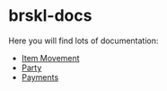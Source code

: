 # brskl-docs

Here you will find lots of documentation:

- [Item Movement](item_movement/README.md)
- [Party](party/README.md)
- [Payments](payments/README.md)
